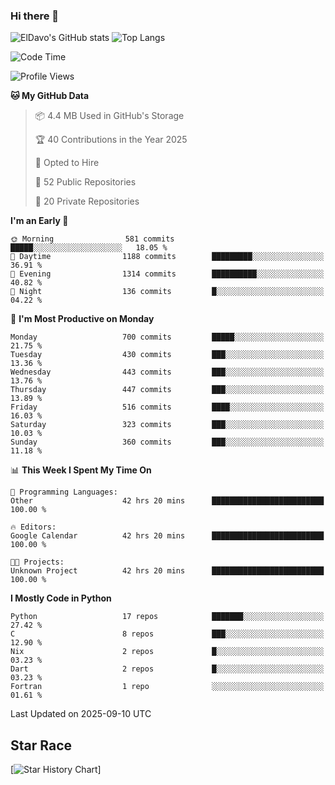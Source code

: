 ### Hi there 👋
![ElDavo's GitHub stats](https://github-readme-stats.vercel.app/api?username=ElDavoo&show_icons=true&theme=chartreuse-dark)
![Top Langs](https://github-readme-stats.vercel.app/api/top-langs/?username=ElDavoo&theme=chartreuse-dark&layout=compact)

<!--START_SECTION:waka-->
![Code Time](http://img.shields.io/badge/Code%20Time-4%2C112%20hrs%2012%20mins-blue)

![Profile Views](http://img.shields.io/badge/Profile%20Views-1-blue)

**🐱 My GitHub Data** 

> 📦 4.4 MB Used in GitHub's Storage 
 > 
> 🏆 40 Contributions in the Year 2025
 > 
> 💼 Opted to Hire
 > 
> 📜 52 Public Repositories 
 > 
> 🔑 20 Private Repositories 
 > 
**I'm an Early 🐤** 

```text
🌞 Morning                581 commits         █████░░░░░░░░░░░░░░░░░░░░   18.05 % 
🌆 Daytime                1188 commits        █████████░░░░░░░░░░░░░░░░   36.91 % 
🌃 Evening                1314 commits        ██████████░░░░░░░░░░░░░░░   40.82 % 
🌙 Night                  136 commits         █░░░░░░░░░░░░░░░░░░░░░░░░   04.22 % 
```
📅 **I'm Most Productive on Monday** 

```text
Monday                   700 commits         █████░░░░░░░░░░░░░░░░░░░░   21.75 % 
Tuesday                  430 commits         ███░░░░░░░░░░░░░░░░░░░░░░   13.36 % 
Wednesday                443 commits         ███░░░░░░░░░░░░░░░░░░░░░░   13.76 % 
Thursday                 447 commits         ███░░░░░░░░░░░░░░░░░░░░░░   13.89 % 
Friday                   516 commits         ████░░░░░░░░░░░░░░░░░░░░░   16.03 % 
Saturday                 323 commits         ███░░░░░░░░░░░░░░░░░░░░░░   10.03 % 
Sunday                   360 commits         ███░░░░░░░░░░░░░░░░░░░░░░   11.18 % 
```


📊 **This Week I Spent My Time On** 

```text
💬 Programming Languages: 
Other                    42 hrs 20 mins      █████████████████████████   100.00 % 

🔥 Editors: 
Google Calendar          42 hrs 20 mins      █████████████████████████   100.00 % 

🐱‍💻 Projects: 
Unknown Project          42 hrs 20 mins      █████████████████████████   100.00 % 
```

**I Mostly Code in Python** 

```text
Python                   17 repos            ███████░░░░░░░░░░░░░░░░░░   27.42 % 
C                        8 repos             ███░░░░░░░░░░░░░░░░░░░░░░   12.90 % 
Nix                      2 repos             █░░░░░░░░░░░░░░░░░░░░░░░░   03.23 % 
Dart                     2 repos             █░░░░░░░░░░░░░░░░░░░░░░░░   03.23 % 
Fortran                  1 repo              ░░░░░░░░░░░░░░░░░░░░░░░░░   01.61 % 
```




 Last Updated on 2025-09-10 UTC
<!--END_SECTION:waka-->

## Star Race

[![Star History Chart](https://api.star-history.com/svg?repos=ElDavoo/WhatsApp-Crypt14-Crypt15-Decrypter,ElDavoo/TuringOS,EliteAndroidApps/WhatsApp-Crypt12-Decrypter,KnugiHK/Whatsapp-Chat-Exporter&type=Date)]
